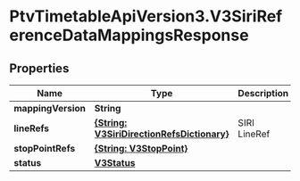 # PtvTimetableApiVersion3.V3SiriReferenceDataMappingsResponse

## Properties
Name | Type | Description | Notes
------------ | ------------- | ------------- | -------------
**mappingVersion** | **String** |  | [optional] 
**lineRefs** | [**{String: V3SiriDirectionRefsDictionary}**](V3SiriDirectionRefsDictionary.md) | SIRI LineRef | [optional] 
**stopPointRefs** | [**{String: V3StopPoint}**](V3StopPoint.md) |  | [optional] 
**status** | [**V3Status**](V3Status.md) |  | [optional] 
